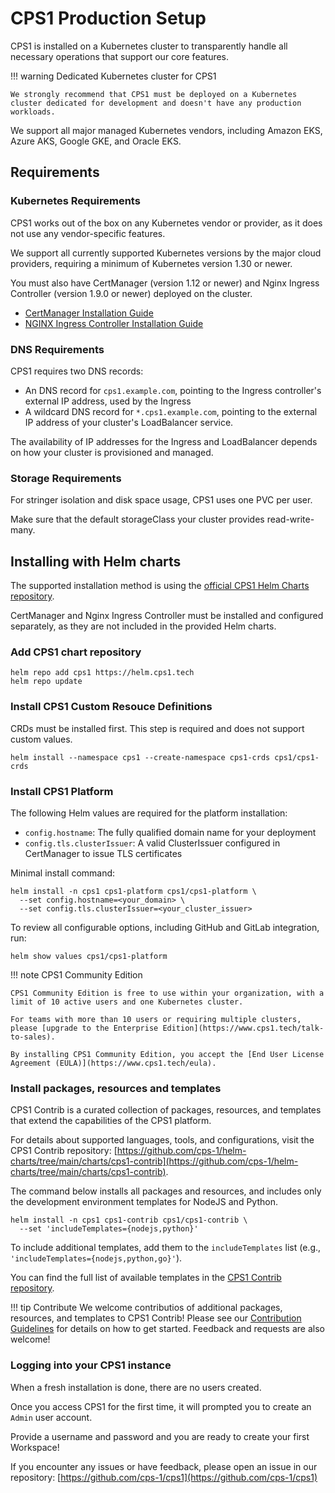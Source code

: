 # CPS1 Production Setup

CPS1 is installed on a Kubernetes cluster to transparently handle all necessary operations that support our core features.

!!! warning Dedicated Kubernetes cluster for CPS1

    We strongly recommend that CPS1 must be deployed on a Kubernetes cluster dedicated for development and doesn't have any production workloads.


We support all major managed Kubernetes vendors, including Amazon EKS, Azure AKS, Google GKE, and Oracle EKS.

## Requirements

### Kubernetes Requirements

CPS1 works out of the box on any Kubernetes vendor or provider, as it does not use any vendor-specific features.

We support all currently supported Kubernetes versions by the major cloud providers, requiring a minimum of Kubernetes version 1.30 or newer.

You must also have CertManager (version 1.12 or newer) and Nginx Ingress Controller (version 1.9.0 or newer) deployed on the cluster.

- [CertManager Installation Guide](https://cert-manager.io/docs/installation/)
- [NGINX Ingress Controller Installation Guide](https://kubernetes.github.io/ingress-nginx/deploy/)

### DNS Requirements

CPS1 requires two DNS records:

- An DNS record for `cps1.example.com`, pointing to the Ingress controller's external IP address, used by the Ingress
- A wildcard DNS record for `*.cps1.example.com`, pointing to the external IP address of your cluster's LoadBalancer service.

The availability of IP addresses for the Ingress and LoadBalancer depends on how your cluster is provisioned and managed.

### Storage Requirements

For stringer isolation and disk space usage, CPS1 uses one PVC per user.

Make sure that the default storageClass your cluster provides read-write-many.

## Installing with Helm charts

The supported installation method is using the [official CPS1 Helm Charts repository](https://github.com/cps-1/helm-charts/).

CertManager and Nginx Ingress Controller must be installed and configured separately, as they are not included in the provided Helm charts.

### Add CPS1 chart repository

```
helm repo add cps1 https://helm.cps1.tech
helm repo update
```

### Install CPS1 Custom Resouce Definitions

CRDs must be installed first. This step is required and does not support custom values.
```
helm install --namespace cps1 --create-namespace cps1-crds cps1/cps1-crds
```

### Install CPS1 Platform

The following Helm values are required for the platform installation:
- `config.hostname`: The fully qualified domain name for your deployment
- `config.tls.clusterIssuer`: A valid ClusterIssuer configured in CertManager to issue TLS certificates

Minimal install command:
```
helm install -n cps1 cps1-platform cps1/cps1-platform \
  --set config.hostname=<your_domain> \
  --set config.tls.clusterIssuer=<your_cluster_issuer>
```

To review all configurable options, including GitHub and GitLab integration, run:
```
helm show values cps1/cps1-platform
```

!!! note CPS1 Community Edition

    CPS1 Community Edition is free to use within your organization, with a limit of 10 active users and one Kubernetes cluster.

    For teams with more than 10 users or requiring multiple clusters, please [upgrade to the Enterprise Edition](https://www.cps1.tech/talk-to-sales).

    By installing CPS1 Community Edition, you accept the [End User License Agreement (EULA)](https://www.cps1.tech/eula).

### Install packages, resources and templates

CPS1 Contrib is a curated collection of packages, resources, and templates that extend the capabilities of the CPS1 platform.

For details about supported languages, tools, and configurations, visit the CPS1 Contrib repository: [https://github.com/cps-1/helm-charts/tree/main/charts/cps1-contrib](https://github.com/cps-1/helm-charts/tree/main/charts/cps1-contrib).

The command below installs all packages and resources, and includes only the development environment templates for NodeJS and Python.

```
helm install -n cps1 cps1-contrib cps1/cps1-contrib \
  --set 'includeTemplates={nodejs,python}'
```

To include additional templates, add them to the `includeTemplates` list (e.g., `'includeTemplates={nodejs,python,go}'`).

You can find the full list of available templates in the [CPS1 Contrib repository](https://github.com/cps-1/helm-charts/tree/main/charts/cps1-contrib/).

!!! tip Contribute 
    We welcome contributios of additional packages, resources, and templates to CPS1 Contrib! Please see our [Contribution Guidelines](https://github.com/cps-1/helm-charts/blob/main/charts/cps1-contrib/CONTRIBUTING.md) for details on how to get started. Feedback and requests are also welcome!

### Logging into your CPS1 instance

When a fresh installation is done, there are no users created.

Once you access CPS1 for the first time, it will prompted you to create an `Admin` user account.

Provide a username and password and you are ready to create your first Workspace!

If you encounter any issues or have feedback, please open an issue in our repository: [https://github.com/cps-1/cps1](https://github.com/cps-1/cps1)
